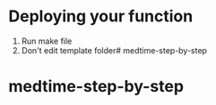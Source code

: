 # Deploying your function

1. Run make file
2. Don't edit template folder# medtime-step-by-step
# medtime-step-by-step
